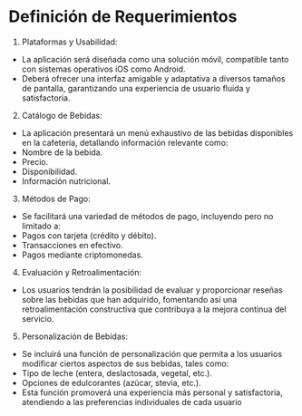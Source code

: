 # Definición de Requerimientos

1. Plataformas y Usabilidad:
  * La aplicación será diseñada como una solución móvil, compatible tanto con sistemas operativos iOS como Android.
  * Deberá ofrecer una interfaz amigable y adaptativa a diversos tamaños de pantalla, garantizando una experiencia de usuario fluida y satisfactoria.
    
2. Catálogo de Bebidas:
  * La aplicación presentará un menú exhaustivo de las bebidas disponibles en la cafetería, detallando información relevante como:
  * Nombre de la bebida.
  * Precio.
  * Disponibilidad.
  * Información nutricional.
    
3. Métodos de Pago:
  * Se facilitará una variedad de métodos de pago, incluyendo pero no limitado a:
  * Pagos con tarjeta (crédito y débito).
  * Transacciones en efectivo.
  * Pagos mediante criptomonedas.
    
4. Evaluación y Retroalimentación:
  * Los usuarios tendrán la posibilidad de evaluar y proporcionar reseñas sobre las bebidas que han adquirido, fomentando así una retroalimentación constructiva que contribuya a la mejora continua del servicio.

5. Personalización de Bebidas:
  * Se incluirá una función de personalización que permita a los usuarios modificar ciertos aspectos de sus bebidas, tales como:
  * Tipo de leche (entera, deslactosada, vegetal, etc.).
  * Opciones de edulcorantes (azúcar, stevia, etc.).
  * Esta función promoverá una experiencia más personal y satisfactoria, atendiendo a las preferencias individuales de cada usuario
